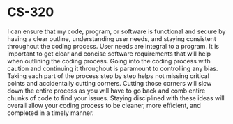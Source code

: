 # CS-320
I can ensure that my code, program, or software is functional and secure by having a clear outline, understanding user needs, and staying consistent throughout the coding process. User needs are integral to a program. It is important to get clear and concise software requirements that will help when outlining the coding process. Going into the coding process with caution and continuing it throughout is paramount to controlling any bias. Taking each part of the process step by step helps not missing critical points and accidentally cutting corners. Cutting those corners will slow down the entire process as you will have to go back and comb entire chunks of code to find your issues. Staying disciplined with these ideas will overall allow your coding process to be cleaner, more efficient, and completed in a timely manner. 



